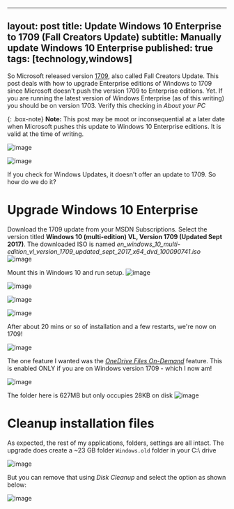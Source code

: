 
---
layout: post
title: Update Windows 10 Enterprise to 1709 (Fall Creators Update)
subtitle: Manually update Windows 10 Enterprise
published: true
tags: [technology,windows]
---

So Microsoft released version [1709](https://docs.microsoft.com/en-us/windows/whats-new/whats-new-windows-10-version-1709), also called Fall Creators Update. This post deals with how to upgrade Enterprise editions of Windows to 1709 since Microsoft doesn't push the version 1709 to Enterprise editions. Yet. If you are running the latest version of Windows Enterprise (as of this writing) you should be on version 1703. Verify this checking in *About your PC* 

{: .box-note}
**Note:** This post may be moot or inconsequential at a later date when Microsoft pushes this update to Windows 10 Enterprise editions. It is valid at the time of writing.

![image](https://user-images.githubusercontent.com/32394146/32054698-e3bb957c-ba91-11e7-8bd0-3c48b5d455b7.png)

![image](https://user-images.githubusercontent.com/32394146/32083513-ac941704-baf5-11e7-9fac-0294dcfe6541.png)

If you check for Windows Updates, it doesn't offer an update to 1709. So how do we do it? 

# Upgrade Windows 10 Enterprise

Download the 1709 update from your MSDN Subscriptions. Select the version titled **Windows 10 (multi-edition) VL, Version 1709 (Updated Sept 2017)**. The downloaded ISO is  named *en_windows_10_multi-edition_vl_version_1709_updated_sept_2017_x64_dvd_100090741.iso*
![image](https://user-images.githubusercontent.com/32394146/32055132-79cd40dc-ba93-11e7-8eaf-80b981c9e47d.png)

Mount this in Windows 10 and run setup.
![image](https://user-images.githubusercontent.com/32394146/32055423-5a72ba18-ba94-11e7-959d-656eb9b86966.png)

![image](https://user-images.githubusercontent.com/32394146/32055478-8518d888-ba94-11e7-99f6-ffc692b37e4a.png)

![image](https://user-images.githubusercontent.com/32394146/32055509-9cedd4e0-ba94-11e7-99c6-5d2731d8adac.png)

![image](https://user-images.githubusercontent.com/32394146/32055784-59b18e46-ba95-11e7-9b66-aa2d3ce8bab5.png)

After about 20 mins or so of installation and a few restarts, we're now on 1709! 

![image](https://user-images.githubusercontent.com/32394146/32060282-e1f21e8c-baa0-11e7-85a4-8e818f12672f.png)

The one feature I wanted was the *[OneDrive Files On-Demand](https://support.office.com/en-us/article/Learn-about-OneDrive-Files-On-Demand-0e6860d3-d9f3-4971-b321-7092438fb38e?ui=en-US&rs=en-US&ad=US)* feature. This is enabled ONLY if you are on Windows version 1709 - which I now am!

![image](https://user-images.githubusercontent.com/32394146/32060322-ff34bb6c-baa0-11e7-9afb-b608655c6d8d.png)

The folder here is 627MB but only occupies 28KB on disk 
![image](https://user-images.githubusercontent.com/32394146/32259105-8a92e7a6-bf01-11e7-9da0-6fffab58aec8.png)


# Cleanup installation files

As expected, the rest of my applications, folders, settings are all intact. The upgrade does create a ~23 GB folder `Windows.old` folder in your C:\ drive

![image](https://user-images.githubusercontent.com/32394146/32060695-28590cb8-baa2-11e7-8413-0cc3151ca282.png)

But you can remove that using *Disk Cleanup* and select the option as shown below:

![image](https://user-images.githubusercontent.com/32394146/32061029-1d3c6eaa-baa3-11e7-951e-f97c82aff9c5.png)
